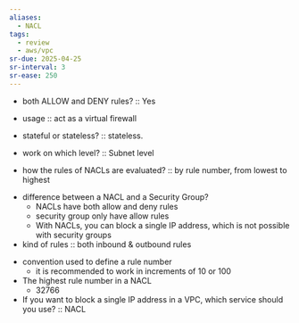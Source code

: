 ```yaml
---
aliases:
  - NACL
tags:
  - review
  - aws/vpc
sr-due: 2025-04-25
sr-interval: 3
sr-ease: 250
---
```

- both ALLOW and DENY rules? :: Yes
<!--SR:!2025-04-23,3,250-->
- usage :: act as a virtual firewall
<!--SR:!2025-04-23,3,250-->
- stateful or stateless? :: stateless.
<!--SR:!2025-04-23,3,250-->
- work on which level? :: Subnet level
<!--SR:!2025-04-23,3,250-->
- how the rules of NACLs are evaluated? :: by rule number, from lowest to highest
<!--SR:!2025-04-23,3,250-->
- difference between a NACL and a Security Group?
    - NACLs have both allow and deny rules
    - security group only have allow rules
    - With NACLs, you can block a single IP address, which is not possible with security groups  
- kind of rules :: both inbound & outbound rules
<!--SR:!2025-04-23,3,250-->
- convention used to define a rule number
    - it is recommended to work in increments of 10 or 100
- The highest rule number in a NACL
    - 32766
- If you want to block a single IP address in a VPC, which service should you use? :: NACL
<!--SR:!2025-04-23,3,250-->